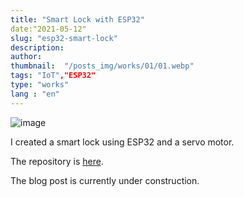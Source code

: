```yaml
---
title: "Smart Lock with ESP32"
date:"2021-05-12"
slug: "esp32-smart-lock"
description: 
author: 
thumbnail:  "/posts_img/works/01/01.webp"
tags: "IoT","ESP32"
type: "works"
lang : "en"
---
```


<!-- insert image -->

![image](/posts_img/works/01/01.webp)

I created a smart lock using ESP32 and a servo motor.

The repository is [here](https://github.com/seiei-n/ESP32_SMART_LOCK).

The blog post is currently under construction.
